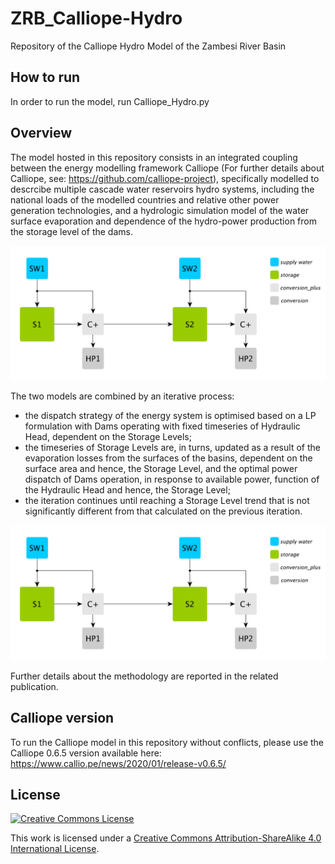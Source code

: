 # ZRB_Calliope-Hydro
Repository of the Calliope Hydro Model of the Zambesi River Basin

## How to run
In order to run the model, run Calliope_Hydro.py 

## Overview
The model hosted in this repository consists in an integrated coupling between the energy modelling framework Calliope (For further details about Calliope, see: https://github.com/calliope-project), specifically modelled to descrcibe multiple cascade water reservoirs hydro systems, including the national loads of the modelled countries and relative other power generation technologies, and a hydrologic simulation model of the water surface evaporation and dependence of the hydro-power production from the storage level of the dams.

<img src="https://github.com/SESAM-Polimi/ZRB_Calliope-Hydro/blob/master/Multiple%20Cascade%20Water%20Reservoirs.png" width="600">

The two models are combined by an iterative process: 
- the dispatch strategy of the energy system is optimised based on a LP formulation with Dams operating with fixed timeseries of Hydraulic Head, dependent on the Storage Levels; 
- the timeseries of Storage Levels are, in turns, updated as a result of the evaporation losses from the surfaces of the basins, dependent on the surface area and hence, the Storage Level, and the optimal power dispatch of Dams operation, in response to available power, function of the Hydraulic Head and hence, the Storage Level;
- the iteration continues until reaching a Storage Level trend that is not significantly different from that calculated on the previous iteration.

<img src="https://github.com/SESAM-Polimi/ZRB_Calliope-Hydro/blob/master/Multiple%20Cascade%20Water%20Reservoirs.png" width="600">

Further details about the methodology are reported in the related publication.

## Calliope version
To run the Calliope model in this repository without conflicts, please use the Calliope 0.6.5 version available here: https://www.callio.pe/news/2020/01/release-v0.6.5/

## License
[![Creative Commons License](https://i.creativecommons.org/l/by-sa/4.0/88x31.png)](https://creativecommons.org/licenses/by-sa/4.0/)

This work is licensed under a [Creative Commons Attribution-ShareAlike 4.0 International License](http://creativecommons.org/licenses/by-sa/4.0/).

